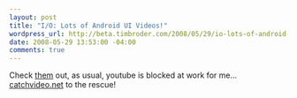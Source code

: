 ```yaml
--- 
layout: post
title: "I/O: Lots of Android UI Videos!"
wordpress_url: http://beta.timbroder.com/2008/05/29/io-lots-of-android-ui-videos/
date: 2008-05-29 13:53:00 -04:00
comments: true
---
```

Check <a href="http://androidcommunity.com/first-live-images-of-fullscreen-android-demo-20080528/">them</a> out, as usual, youtube is blocked at work for me... <a href="http://www.catchvideo.net/">catchvideo.net</a> to the rescue!
